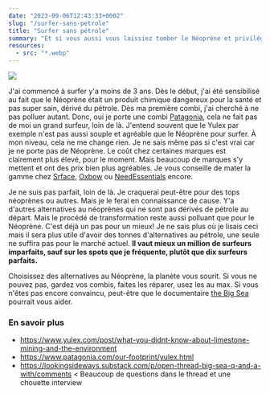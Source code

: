 ```yaml
---
date: "2023-09-06T12:43:33+0002"
slug: "/surfer-sans-petrole"
title: "Surfer sans pétrole"
summary: "Et si vous aussi vous laissiez tomber le Néoprène et privilégiez le Yulex?"
resources:
  - src: "*.webp"
---
```


![](cover)

J'ai commencé à surfer y'a moins de 3 ans. Dès le début, j'ai été sensibilisé au fait que le Néoprène était un produit chimique dangereux pour la santé et pas super sain, dérivé du pétrole. Dès ma première combi, j'ai cherché à ne pas polluer autant. Donc, oui je porte une combi [Patagonia](https://eu.patagonia.com), cela ne fait pas de moi un grand surfeur, loin de là. J'entend souvent que le Yulex par exemple n'est pas aussi souple et agréable que le Néoprène pour surfer. À mon niveau, cela ne me change rien. Je ne sais même pas si c'est vrai car je ne porte pas de Néoprène. Le coût chez certaines marques est clairement plus élevé, pour le moment. Mais beaucoup de marques s'y mettent et ont des prix bien plus agréables. Je vous conseille de mater la gamme chez [Srface](https://srface.com/shop/mens-eco-wetsuit/?currency=EUR), [Oxbow](https://www.oxbowshop.com/fr/homme/surf-homme/combinaison-de-surf-homme?ecoresponsive=Yulex®) ou [NeedEssentials](https://needessentialseu.com/collections/yulex-wetsuits-1) encore.

Je ne suis pas parfait, loin de là. Je craquerai peut-être pour des tops néoprènes ou autres. Mais je le ferai en connaissance de cause. Y'a d'autres alternatives au néoprènes qui ne sont pas dérivés de pétrole au départ. Mais le procédé de transformation reste aussi polluant que pour le Néoprène. C'est déjà un pas pour un mieux! Je ne sais plus où je lisais ceci mais il sera plus utile d'avoir des tonnes d'alternatives au pétrole, une seule ne suffira pas pour le marché actuel. **Il vaut mieux un million de surfeurs imparfaits, sauf sur les spots que je fréquente, plutôt que dix surfeurs parfaits.**

Choisissez des alternatives au Néoprène, la planète vous sourit. Si vous ne pouvez pas, gardez vos combis, faites les réparer, usez les au max. Si vous n'êtes pas encore convaincu, peut-être que le documentaire [the Big Sea](https://thebigsea.org/the-film/) pourrait vous aider.


### En savoir plus

- https://www.yulex.com/post/what-you-didnt-know-about-limestone-mining-and-the-environment
- https://www.patagonia.com/our-footprint/yulex.html
- https://lookingsideways.substack.com/p/open-thread-big-sea-q-and-a-with/comments < Beaucoup de questions dans le thread et une chouette interview
